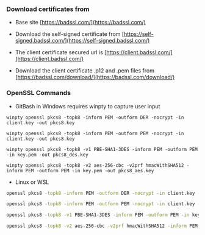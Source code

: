 ### Download certificates from

* Base site [https://badssl.com/](https://badssl.com/)

* Download the self-signed certificate from [https://self-signed.badssl.com/](https://self-signed.badssl.com/)

* The client certificate secured url is [https://client.badssl.com/](https://client.badssl.com/)

* Download the client certificate .p12 and .pem files from [https://badssl.com/download/](https://badssl.com/download/)


### OpenSSL Commands

* GitBash in Windows requires winpty to capture user input

```
winpty openssl pkcs8 -topk8 -inform PEM -outform DER -nocrypt -in client.key -out pkcs8.key

winpty openssl pkcs8 -topk8 -inform PEM -outform PEM -nocrypt -in client.key -out pkcs8.key

winpty openssl pkcs8 -topk8 -v1 PBE-SHA1-3DES -inform PEM -outform PEM -in key.pem -out pkcs8_des.key

winpty openssl pkcs8 -topk8 -v2 aes-256-cbc -v2prf hmacWithSHA512 -inform PEM -outform PEM -in key.pem -out pkcs8_aes.key
```

* Linux or WSL
```bash
openssl pkcs8 -topk8 -inform PEM -outform DER -nocrypt -in client.key -out pkcs8.key

openssl pkcs8 -topk8 -inform PEM -outform PEM -nocrypt -in client.key -out pkcs8.key

openssl pkcs8 -topk8 -v1 PBE-SHA1-3DES -inform PEM -outform PEM -in key.pem -out pkcs8_des.key

openssl pkcs8 -topk8 -v2 aes-256-cbc -v2prf hmacWithSHA512 -inform PEM -outform PEM -in key.pem -out pkcs8_aes.key
```
